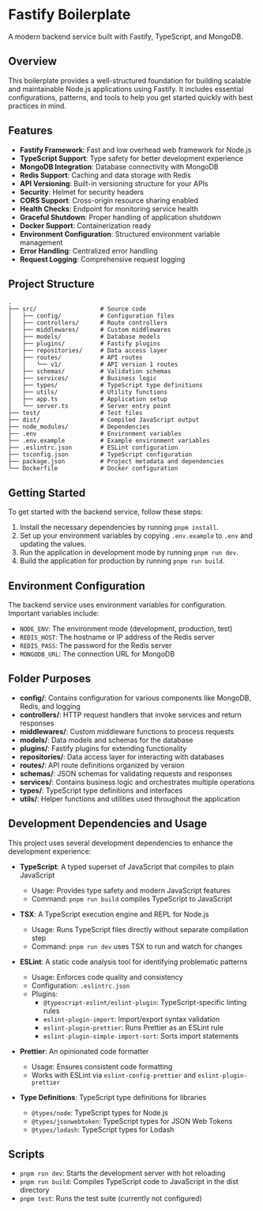 # Fastify Boilerplate

A modern backend service built with Fastify, TypeScript, and MongoDB.

## Overview

This boilerplate provides a well-structured foundation for building scalable and maintainable Node.js applications using Fastify. It includes essential configurations, patterns, and tools to help you get started quickly with best practices in mind.

## Features

* **Fastify Framework**: Fast and low overhead web framework for Node.js
* **TypeScript Support**: Type safety for better development experience
* **MongoDB Integration**: Database connectivity with MongoDB
* **Redis Support**: Caching and data storage with Redis
* **API Versioning**: Built-in versioning structure for your APIs
* **Security**: Helmet for security headers
* **CORS Support**: Cross-origin resource sharing enabled
* **Health Checks**: Endpoint for monitoring service health
* **Graceful Shutdown**: Proper handling of application shutdown
* **Docker Support**: Containerization ready
* **Environment Configuration**: Structured environment variable management
* **Error Handling**: Centralized error handling
* **Request Logging**: Comprehensive request logging

## Project Structure

```
.
├── src/                  # Source code
│   ├── config/           # Configuration files
│   ├── controllers/      # Route controllers
│   ├── middlewares/      # Custom middlewares
│   ├── models/           # Database models
│   ├── plugins/          # Fastify plugins
│   ├── repositories/     # Data access layer
│   ├── routes/           # API routes
│   │   └── v1/           # API version 1 routes
│   ├── schemas/          # Validation schemas
│   ├── services/         # Business logic
│   ├── types/            # TypeScript type definitions
│   ├── utils/            # Utility functions
│   ├── app.ts            # Application setup
│   └── server.ts         # Server entry point
├── test/                 # Test files
├── dist/                 # Compiled JavaScript output
├── node_modules/         # Dependencies
├── .env                  # Environment variables
├── .env.example          # Example environment variables
├── .eslintrc.json        # ESLint configuration
├── tsconfig.json         # TypeScript configuration
├── package.json          # Project metadata and dependencies
└── Dockerfile            # Docker configuration
```

## Getting Started

To get started with the backend service, follow these steps:

1. Install the necessary dependencies by running `pnpm install`.
2. Set up your environment variables by copying `.env.example` to `.env` and updating the values.
3. Run the application in development mode by running `pnpm run dev`.
4. Build the application for production by running `pnpm run build`.

## Environment Configuration

The backend service uses environment variables for configuration. Important variables include:

* `NODE_ENV`: The environment mode (development, production, test)
* `REDIS_HOST`: The hostname or IP address of the Redis server
* `REDIS_PASS`: The password for the Redis server
* `MONGODB_URL`: The connection URL for MongoDB

## Folder Purposes

* **config/**: Contains configuration for various components like MongoDB, Redis, and logging
* **controllers/**: HTTP request handlers that invoke services and return responses
* **middlewares/**: Custom middleware functions to process requests
* **models/**: Data models and schemas for the database
* **plugins/**: Fastify plugins for extending functionality
* **repositories/**: Data access layer for interacting with databases
* **routes/**: API route definitions organized by version
* **schemas/**: JSON schemas for validating requests and responses
* **services/**: Contains business logic and orchestrates multiple operations
* **types/**: TypeScript type definitions and interfaces
* **utils/**: Helper functions and utilities used throughout the application

## Development Dependencies and Usage

This project uses several development dependencies to enhance the development experience:

* **TypeScript**: A typed superset of JavaScript that compiles to plain JavaScript
  * Usage: Provides type safety and modern JavaScript features
  * Command: `pnpm run build` compiles TypeScript to JavaScript

* **TSX**: A TypeScript execution engine and REPL for Node.js
  * Usage: Runs TypeScript files directly without separate compilation step
  * Command: `pnpm run dev` uses TSX to run and watch for changes

* **ESLint**: A static code analysis tool for identifying problematic patterns
  * Usage: Enforces code quality and consistency
  * Configuration: `.eslintrc.json`
  * Plugins:
    * `@typescript-eslint/eslint-plugin`: TypeScript-specific linting rules
    * `eslint-plugin-import`: Import/export syntax validation
    * `eslint-plugin-prettier`: Runs Prettier as an ESLint rule
    * `eslint-plugin-simple-import-sort`: Sorts import statements

* **Prettier**: An opinionated code formatter
  * Usage: Ensures consistent code formatting
  * Works with ESLint via `eslint-config-prettier` and `eslint-plugin-prettier`

* **Type Definitions**: TypeScript type definitions for libraries
  * `@types/node`: TypeScript types for Node.js
  * `@types/jsonwebtoken`: TypeScript types for JSON Web Tokens
  * `@types/lodash`: TypeScript types for Lodash

## Scripts

* `pnpm run dev`: Starts the development server with hot reloading
* `pnpm run build`: Compiles TypeScript code to JavaScript in the dist directory
* `pnpm test`: Runs the test suite (currently not configured)
